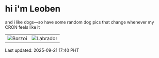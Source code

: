 # hi i'm Leoben

and i like dogs—so have some random dog pics that change whenever my CRON feels like it

|  |  |
|--------|----------|
| ![Borzoi](https://random-dog-vercel.vercel.app/api/random-borzoi?v=1758447613) | ![Labrador](https://random-dog-vercel.vercel.app/api/random-labrador?v=1758447613) |

Last updated: 2025-09-21 17:40 PHT
